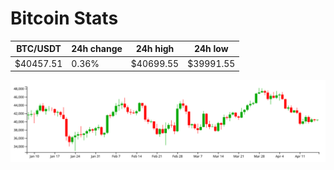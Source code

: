 # Bitcoin Stats

BTC/USDT|24h change|24h high|24h low|
|---|---|---|---|
|$40457.51|0.36%|$40699.55|$39991.55|

<img src="./chart.svg">
